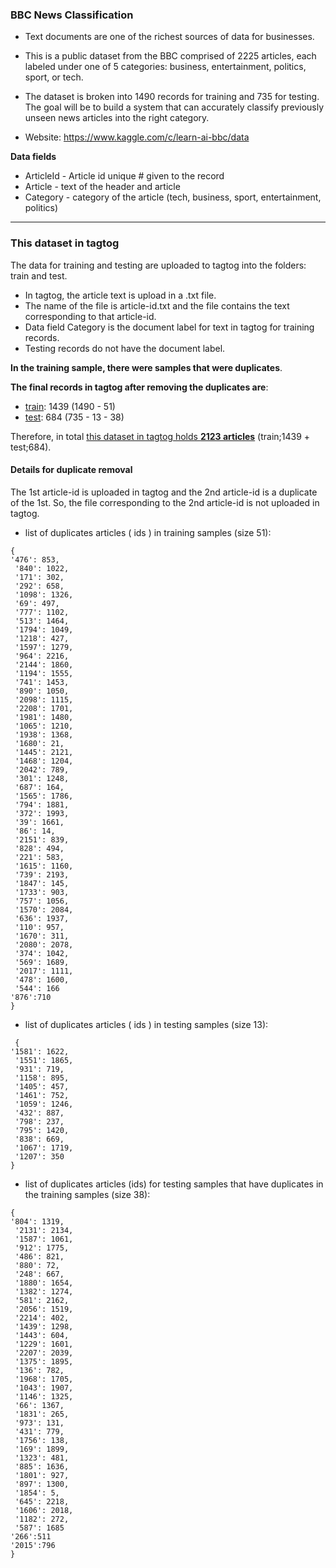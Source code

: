 ### BBC News Classification

 * Text documents are one of the richest sources of data for businesses.

* This is a public dataset from the BBC comprised of 2225 articles, each labeled under one of 5 categories: business, entertainment, politics, sport, or tech.

* The dataset is broken into 1490 records for training and 735 for testing. The goal will be to build a system that can accurately classify previously unseen news articles into the right category.
* Website: https://www.kaggle.com/c/learn-ai-bbc/data

**Data fields**
* ArticleId - Article id unique # given to the record
* Article - text of the header and article
* Category - category of the article (tech, business, sport, entertainment, politics)

------

### This dataset in tagtog

The data for training and testing are uploaded to tagtog into the folders: train and test.

* In tagtog, the article text is upload in a .txt file. 
* The name of the file is article-id.txt and the file contains the text corresponding to that article-id. 
* Data field Category is the document label for text in tagtog for training records.
* Testing records do not have the document label.

**In the training sample, there were samples that were duplicates**.

**The final records in tagtog after removing the duplicates are**:
* [train](https://tagtog.net/ashishnarwal/BBC-News-Classification/pool%2Ftrain): 1439 (1490 - 51)
* [test](https://tagtog.net/ashishnarwal/BBC-News-Classification/pool%2Ftest): 684 (735 - 13 - 38)

Therefore, in total [this dataset in tagtog holds **2123 articles**](https://www.tagtog.net/ashishnarwal/BBC-News-Classification/-search/*) (train;1439 + test;684).

#### Details for duplicate removal

The 1st article-id is uploaded in tagtog and the 2nd article-id is a duplicate of the 1st. So, the file corresponding to the 2nd article-id is not uploaded in tagtog.

* list of duplicates articles ( ids ) in training samples (size 51):
``` 
{
'476': 853,
 '840': 1022,
 '171': 302,
 '292': 658,
 '1098': 1326,
 '69': 497,
 '777': 1102,
 '513': 1464,
 '1794': 1049,
 '1218': 427,
 '1597': 1279,
 '964': 2216,
 '2144': 1860,
 '1194': 1555,
 '741': 1453,
 '890': 1050,
 '2098': 1115,
 '2208': 1701,
 '1981': 1480,
 '1065': 1210,
 '1938': 1368,
 '1680': 21,
 '1445': 2121,
 '1468': 1204,
 '2042': 789,
 '301': 1248,
 '687': 164,
 '1565': 1786,
 '794': 1881,
 '372': 1993,
 '39': 1661,
 '86': 14,
 '2151': 839,
 '828': 494,
 '221': 583,
 '1615': 1160,
 '739': 2193,
 '1847': 145,
 '1733': 903,
 '757': 1056,
 '1570': 2084,
 '636': 1937,
 '110': 957,
 '1670': 311,
 '2080': 2078,
 '374': 1042,
 '569': 1689,
 '2017': 1111,
 '478': 1600,
 '544': 166
'876':710
}
 ```

* list of duplicates articles ( ids ) in testing samples (size 13):
```
 {
'1581': 1622,
 '1551': 1865,
 '931': 719,
 '1158': 895,
 '1405': 457,
 '1461': 752,
 '1059': 1246,
 '432': 887,
 '798': 237,
 '795': 1420,
 '838': 669,
 '1067': 1719,
 '1207': 350
}
```
* list of duplicates articles (ids) for testing samples that have duplicates in the training samples (size 38):
```
{
'804': 1319,
 '2131': 2134,
 '1587': 1061,
 '912': 1775,
 '486': 821,
 '880': 72,
 '248': 667,
 '1880': 1654,
 '1382': 1274,
 '581': 2162,
 '2056': 1519,
 '2214': 402,
 '1439': 1298,
 '1443': 604,
 '1229': 1601,
 '2207': 2039,
 '1375': 1895,
 '136': 782,
 '1968': 1705,
 '1043': 1907,
 '1146': 1325,
 '66': 1367,
 '1831': 265,
 '973': 131,
 '431': 779,
 '1756': 138,
 '169': 1899,
 '1323': 481,
 '885': 1636,
 '1801': 927,
 '897': 1300,
 '1854': 5,
 '645': 2218,
 '1606': 2018,
 '1182': 272,
 '587': 1685
'266':511
'2015':796
}
```